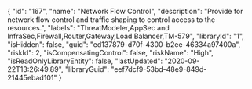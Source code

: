 {
  "id": "167",
  "name": "Network Flow Control",
  "description": "Provide for network flow control and traffic shaping to control access to the resources.",
  "labels": "ThreatModeler,AppSec and InfraSec,Firewall,Router,Gateway,Load Balancer,TM-579",
  "libraryId": "1",
  "isHidden": false,
  "guid": "ed137879-d70f-4300-b2ee-46334a97400a",
  "riskId": 2,
  "isCompensatingControl": false,
  "riskName": "High",
  "isReadOnlyLibraryEntity": false,
  "lastUpdated": "2020-09-22T13:26:49.89",
  "libraryGuid": "eef7dcf9-53bd-48e9-849d-21445ebad101"
}
